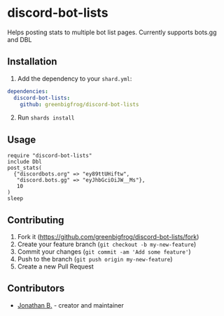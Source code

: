 # discord-bot-lists

Helps posting stats to multiple bot list pages. Currently supports bots.gg and DBL

## Installation

1. Add the dependency to your `shard.yml`:
```yaml
dependencies:
  discord-bot-lists:
    github: greenbigfrog/discord-bot-lists
```
2. Run `shards install`

## Usage

```crystal
require "discord-bot-lists"
include Dbl
post_stats(
  {"discordbots.org" => "ey89ttUHiftw",
   "discord.bots.gg" => "eyJhbGciOiJW__Ms"},
   10
)
sleep

```

## Contributing

1. Fork it (<https://github.com/greenbigfrog/discord-bot-lists/fork>)
2. Create your feature branch (`git checkout -b my-new-feature`)
3. Commit your changes (`git commit -am 'Add some feature'`)
4. Push to the branch (`git push origin my-new-feature`)
5. Create a new Pull Request

## Contributors

- [Jonathan B.](https://github.com/greenbigfrog) - creator and maintainer
